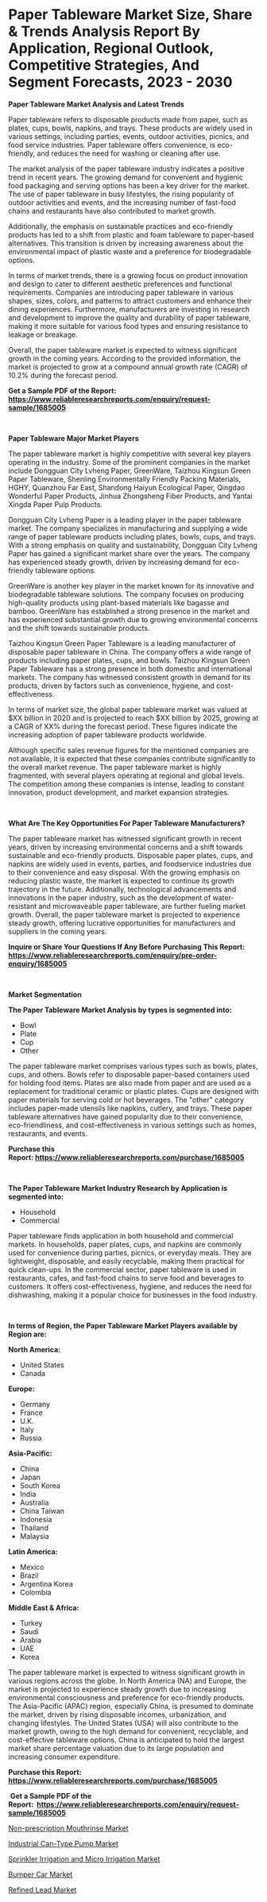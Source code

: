 <p><h1>Paper Tableware Market Size, Share & Trends Analysis Report By Application, Regional Outlook, Competitive Strategies, And Segment Forecasts, 2023 - 2030</h1></p><p><strong>Paper Tableware Market Analysis and Latest Trends</strong></p>
<p><p>Paper tableware refers to disposable products made from paper, such as plates, cups, bowls, napkins, and trays. These products are widely used in various settings, including parties, events, outdoor activities, picnics, and food service industries. Paper tableware offers convenience, is eco-friendly, and reduces the need for washing or cleaning after use.</p><p>The market analysis of the paper tableware industry indicates a positive trend in recent years. The growing demand for convenient and hygienic food packaging and serving options has been a key driver for the market. The use of paper tableware in busy lifestyles, the rising popularity of outdoor activities and events, and the increasing number of fast-food chains and restaurants have also contributed to market growth.</p><p>Additionally, the emphasis on sustainable practices and eco-friendly products has led to a shift from plastic and foam tableware to paper-based alternatives. This transition is driven by increasing awareness about the environmental impact of plastic waste and a preference for biodegradable options.</p><p>In terms of market trends, there is a growing focus on product innovation and design to cater to different aesthetic preferences and functional requirements. Companies are introducing paper tableware in various shapes, sizes, colors, and patterns to attract customers and enhance their dining experiences. Furthermore, manufacturers are investing in research and development to improve the quality and durability of paper tableware, making it more suitable for various food types and ensuring resistance to leakage or breakage.</p><p>Overall, the paper tableware market is expected to witness significant growth in the coming years. According to the provided information, the market is projected to grow at a compound annual growth rate (CAGR) of 10.2% during the forecast period.</p></p>
<p><strong>Get a Sample PDF of the Report:&nbsp; <a href="https://www.reliableresearchreports.com/enquiry/request-sample/1685005">https://www.reliableresearchreports.com/enquiry/request-sample/1685005</a></strong></p>
<p>&nbsp;</p>
<p><strong>Paper Tableware Major Market Players</strong></p>
<p><p>The paper tableware market is highly competitive with several key players operating in the industry. Some of the prominent companies in the market include Dongguan City Lvheng Paper, GreenWare, Taizhou Kingsun Green Paper Tableware, Shenling Environmentally Friendly Packing Materials, HGHY, Quanzhou Far East, Shandong Haiyun Ecological Paper, Qingdao Wonderful Paper Products, Jinhua Zhongsheng Fiber Products, and Yantai Xingda Paper Pulp Products. </p><p>Dongguan City Lvheng Paper is a leading player in the paper tableware market. The company specializes in manufacturing and supplying a wide range of paper tableware products including plates, bowls, cups, and trays. With a strong emphasis on quality and sustainability, Dongguan City Lvheng Paper has gained a significant market share over the years. The company has experienced steady growth, driven by increasing demand for eco-friendly tableware options. </p><p>GreenWare is another key player in the market known for its innovative and biodegradable tableware solutions. The company focuses on producing high-quality products using plant-based materials like bagasse and bamboo. GreenWare has established a strong presence in the market and has experienced substantial growth due to growing environmental concerns and the shift towards sustainable products.</p><p>Taizhou Kingsun Green Paper Tableware is a leading manufacturer of disposable paper tableware in China. The company offers a wide range of products including paper plates, cups, and bowls. Taizhou Kingsun Green Paper Tableware has a strong presence in both domestic and international markets. The company has witnessed consistent growth in demand for its products, driven by factors such as convenience, hygiene, and cost-effectiveness.</p><p>In terms of market size, the global paper tableware market was valued at $XX billion in 2020 and is projected to reach $XX billion by 2025, growing at a CAGR of XX% during the forecast period. These figures indicate the increasing adoption of paper tableware products worldwide.</p><p>Although specific sales revenue figures for the mentioned companies are not available, it is expected that these companies contribute significantly to the overall market revenue. The paper tableware market is highly fragmented, with several players operating at regional and global levels. The competition among these companies is intense, leading to constant innovation, product development, and market expansion strategies.</p></p>
<p>&nbsp;</p>
<p><strong>What Are The Key Opportunities For Paper Tableware Manufacturers?</strong></p>
<p><p>The paper tableware market has witnessed significant growth in recent years, driven by increasing environmental concerns and a shift towards sustainable and eco-friendly products. Disposable paper plates, cups, and napkins are widely used in events, parties, and foodservice industries due to their convenience and easy disposal. With the growing emphasis on reducing plastic waste, the market is expected to continue its growth trajectory in the future. Additionally, technological advancements and innovations in the paper industry, such as the development of water-resistant and microwaveable paper tableware, are further fueling market growth. Overall, the paper tableware market is projected to experience steady growth, offering lucrative opportunities for manufacturers and suppliers in the coming years.</p></p>
<p><strong>Inquire or Share Your Questions If Any Before Purchasing This Report: <a href="https://www.reliableresearchreports.com/enquiry/pre-order-enquiry/1685005">https://www.reliableresearchreports.com/enquiry/pre-order-enquiry/1685005</a></strong></p>
<p>&nbsp;</p>
<p><strong>Market Segmentation</strong></p>
<p><strong>The Paper Tableware Market Analysis by types is segmented into:</strong></p>
<p><ul><li>Bowl</li><li>Plate</li><li>Cup</li><li>Other</li></ul></p>
<p><p>The paper tableware market comprises various types such as bowls, plates, cups, and others. Bowls refer to disposable paper-based containers used for holding food items. Plates are also made from paper and are used as a replacement for traditional ceramic or plastic plates. Cups are designed with paper materials for serving cold or hot beverages. The "other" category includes paper-made utensils like napkins, cutlery, and trays. These paper tableware alternatives have gained popularity due to their convenience, eco-friendliness, and cost-effectiveness in various settings such as homes, restaurants, and events.</p></p>
<p><strong>Purchase this Report:&nbsp;<a href="https://www.reliableresearchreports.com/purchase/1685005">https://www.reliableresearchreports.com/purchase/1685005</a></strong></p>
<p>&nbsp;</p>
<p><strong>The Paper Tableware Market Industry Research by Application is segmented into:</strong></p>
<p><ul><li>Household</li><li>Commercial</li></ul></p>
<p><p>Paper tableware finds application in both household and commercial markets. In households, paper plates, cups, and napkins are commonly used for convenience during parties, picnics, or everyday meals. They are lightweight, disposable, and easily recyclable, making them practical for quick clean-ups. In the commercial sector, paper tableware is used in restaurants, cafes, and fast-food chains to serve food and beverages to customers. It offers cost-effectiveness, hygiene, and reduces the need for dishwashing, making it a popular choice for businesses in the food industry.</p></p>
<p>&nbsp;</p>
<p><strong>In terms of Region, the Paper Tableware Market Players available by Region are:</strong></p>
<p>
    <p> <strong> North America: </strong>
        <ul>
            <li>United States</li>
            <li>Canada</li>
        </ul>
        </p> 
    <p> <strong> Europe: </strong>
        <ul>
            <li>Germany</li>
            <li>France</li>
            <li>U.K.</li>
            <li>Italy</li>
            <li>Russia</li>
        </ul>
        </p> 
    <p> <strong> Asia-Pacific: </strong>
        <ul>
            <li>China</li>
            <li>Japan</li>
            <li>South Korea</li>
            <li>India</li>
            <li>Australia</li>
            <li>China Taiwan</li>
            <li>Indonesia</li>
            <li>Thailand</li>
            <li>Malaysia</li>
        </ul>
        </p> 
    <p> <strong> Latin America: </strong>
        <ul>
            <li>Mexico</li>
            <li>Brazil</li>
            <li>Argentina Korea</li>
            <li>Colombia</li>
        </ul>
        </p> 
    <p> <strong> Middle East & Africa: </strong>
        <ul>
            <li>Turkey</li>
            <li>Saudi</li>
            <li>Arabia</li>
            <li>UAE</li>
            <li>Korea</li>
        </ul>
    </p>
    </p>
<p><p>The paper tableware market is expected to witness significant growth in various regions across the globe. In North America (NA) and Europe, the market is projected to experience steady growth due to increasing environmental consciousness and preference for eco-friendly products. The Asia-Pacific (APAC) region, especially China, is presumed to dominate the market, driven by rising disposable incomes, urbanization, and changing lifestyles. The United States (USA) will also contribute to the market growth, owing to the high demand for convenient, recyclable, and cost-effective tableware options. China is anticipated to hold the largest market share percentage valuation due to its large population and increasing consumer expenditure.</p></p>
<p><strong>Purchase this Report: <a href="https://www.reliableresearchreports.com/purchase/1685005">https://www.reliableresearchreports.com/purchase/1685005</a></strong></p>
<p>&nbsp;<strong>Get a Sample PDF of the Report:&nbsp;&nbsp;<a href="https://www.reliableresearchreports.com/enquiry/request-sample/1685005">https://www.reliableresearchreports.com/enquiry/request-sample/1685005</a></strong></p>
<p><strong></strong></p>
<p><p><a href="https://medium.com/@debramedina73/non-prescription-mouthrinse-market-furnishes-information-on-market-share-market-trends-and-market-5e23f9427ec1">Non-prescription Mouthrinse Market</a></p><p><a href="https://www.linkedin.com/pulse/industrial-can-type-pump-market-insights-players-forecast/">Industrial Can-Type Pump Market</a></p><p><a href="https://medium.com/@margaretlee84/sprinkler-irrigation-and-micro-irrigation-market-analysis-its-cagr-market-segmentation-and-global-257ae22ff382">Sprinkler Irrigation and Micro Irrigation Market</a></p><p><a href="https://github.com/sndrkn/Market-Research-Report-List-1/blob/main/bumper-car-market.md">Bumper Car Market</a></p><p><a href="https://github.com/melchekhinf/Market-Research-Report-List-1/blob/main/refined-lead-market.md">Refined Lead Market</a></p></p>